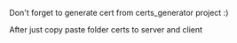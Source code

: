 Don't forget to generate cert from certs_generator project :)

After just copy paste folder certs to server and client